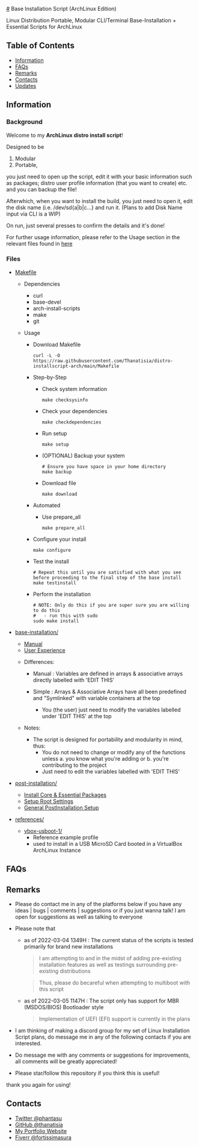 [#](#) Base Installation Script (ArchLinux Edition)

Linux Distribution Portable, Modular CLI/Terminal Base-Installation + Essential Scripts for ArchLinux

## Table of Contents

- [Information](#information)
- [FAQs](#faqs)
- [Remarks](#remarks)
- [Contacts](#contacts)
- [Updates](CHANGELOG.md)

## Information

### Background

Welcome to my **ArchLinux distro install script**!

Designed to be

  1. Modular
  2. Portable,

you just need to open up the script, edit it with your basic information such as packages; distro user profile information (that you want to create) etc. and you can backup the file!

Afterwhich, when you want to install the build, you just need to open it, edit the disk name (i.e. /dev/sd{a|b|c...} and run it. (Plans to add Disk Name input via CLI is a WIP)

On run, just several presses to confirm the details and it's done!

For further usage information, please refer to the Usage section in the relevant files found in [here](#files)

### Files
+ [Makefile](Makefile)
    - Dependencies
        + curl
        + base-devel
        + arch-install-scripts
        + make
        + git

    - Usage
        - Download Makefile
            ```console
            curl -L -O https://raw.githubusercontent.com/Thanatisia/distro-installscript-arch/main/Makefile
            ```
           
        - Step-by-Step
            - Check system information
                ```console
                make checksysinfo
                ```
                
            - Check your dependencies
                ```console
                make checkdependencies
                ```
                
            - Run setup
                ```console
                make setup
                ```
                
            - (OPTIONAL) Backup your system
                ```console
                # Ensure you have space in your home directory
                make backup
                ```
                
            - Download file
                ```console
                make download
                ```
        - Automated 
            - Use prepare_all
                ```console
                make prepare_all
                ```
                
        - Configure your install
            ```console
            make configure
            ```
            
        - Test the install
            ```console 
            # Repeat this until you are satisfied with what you see before proceeding to the final step of the base install
            make testinstall
            ```
            
        - Perform the installation
            ```console
            # NOTE: Only do this if you are super sure you are willing to do this
            #   - run this with sudo
            sudo make install
            ```

- [base-installation/](src/base-installation)
	+ [Manual](src/base-installation/installer-manual.sh)
	+ [User Experience](src/base-installation/installer-ux.min.sh)
	
	- Differences:
		- Manual : Variables are defined in arrays & associative arrays directly labelled with 'EDIT THIS'

		- Simple : Arrays & Associative Arrays have all been predefined and "Symlinked" with variable containers at the top
			+ You (the user) just need to modify the variables labelled under 'EDIT THIS' at the top

	- Notes:
		- The script is designed for portability and modularity in mind, thus:
			- You do not need to change or modify any of the functions unless 
				a. you know what you're adding or
				b. you're contributing to the project
			+ Just need to edit the variables labelled with 'EDIT THIS'

- [post-installation/](src/post-installation)
	- [Install Core & Essential Packages](src/post-installation/postinstallation-core-packages.sh)
	- [Setup Root Settings](src/post-installation/postinstallations-root.sh)
	- [General PostInstallation Setup](src/post-installation/postinstallations.sh)

- [references/](references)
	- [vbox-usboot-1/](references/vbox-usboot-1)
		- Reference example profile 
		- used to install in a USB MicroSD Card booted in a VirtualBox ArchLinux Instance

## FAQs

## Remarks

- Please do contact me in any of the platforms below if you have any ideas | bugs | comments | suggestions or if you just wanna talk!
I am open for suggestions as well as talking to everyone

- Please note that 
	- as of 2022-03-04 1349H : The current status of the scripts is tested primarily for brand new installations
		> I am attempting to and in the midst of adding pre-existing installation features as well as testings surrounding pre-existing distributions

		> Thus, please do becareful when attempting to multiboot with this script

	- as of 2022-03-05 1147H : The script only has support for MBR (MSDOS/BIOS) Bootloader style
		> Implementation of UEFI (EFI) support is currently in the plans

- I am thinking of making a discord group for my set of Linux Installation Script plans, do message me in any of the following contacts if you are interested.

- Do message me with any comments or suggestions for improvements, all comments will be greatly appreciated!

- Please star/follow this repository if you think this is useful!

thank you again for using!


## Contacts
- [Twitter @phantasu](https://twitter.com/phantasu)
- [GitHub @thanatisia](https://github.com/Thanatisia)
- [My Portfolio Website](https://thanatisia.github.io/my-portfolio-website)
- [Fiverr @fortissimasura](https://fiverr.com/fortissimasura)



